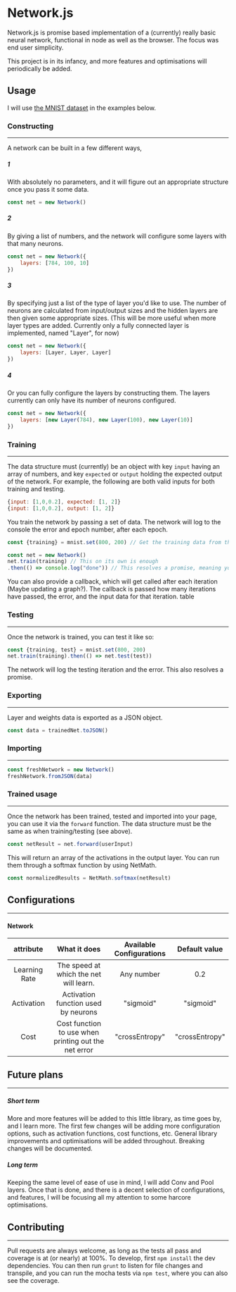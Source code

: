 # Network.js
Network.js is promise based implementation of a (currently) really basic neural network, functional in node as well as the browser. The focus was end user simplicity. 

This project is in its infancy, and more features and optimisations will periodically be added.

##  Usage

I will use [the MNIST dataset](https://github.com/cazala/mnist) in the examples below.

### Constructing
---
A network can be built in a few different ways, 

##### 1 
With absolutely no parameters, and it will figure out an appropriate structure once you pass it some data.
```javascript
const net = new Network()
```
##### 2
By giving a list of numbers, and the network will configure some layers with that many neurons.
```javascript
const net = new Network({
    layers: [784, 100, 10]
})
```
##### 3
By specifying just a list of the type of layer you'd like to use. The number of neurons are calculated from input/output sizes and the hidden layers are then given some appropriate sizes.
(This will be more useful when more layer types are added. Currently only a fully connected layer is implemented, named "Layer", for now)
```javascript
const net = new Network({
    layers: [Layer, Layer, Layer]
})
```
##### 4
Or you can fully configure the layers by constructing them. The layers currently can only have its number of neurons configured.
```javascript
const net = new Network({
    layers: [new Layer(784), new Layer(100), new Layer(10)]
})
```

### Training
----


The data structure must (currently) be an object with key ```input``` having an array of numbers, and key ```expected``` or ```output``` holding the expected output of the network. For example, the following are both valid inputs for both training and testing.
```javascript
{input: [1,0,0.2], expected: [1, 2]}
{input: [1,0,0.2], output: [1, 2]}
```
You train the network by passing a set of data. The network will log to the console the error and epoch number, after each epoch.
```javascript
const {training} = mnist.set(800, 200) // Get the training data from the mnist library, liked above

const net = new Network()
net.train(training) // This on its own is enough
.then(() => console.log("done")) // This resolves a promise, meaning you can add further code here (eg testing)
```
You can also provide a callback, which will get called after each iteration (Maybe updating a graph?). The callback is passed how many iterations have passed, the error, and the input data for that iteration. 
table

### Testing
---
Once the network is trained, you can test it like so:
```javascript
const {training, test} = mnist.set(800, 200)
net.train(training).then(() => net.test(test))
```
The network will log the testing iteration and the error. This also resolves a promise.

### Exporting
---
Layer and weights data is exported as a JSON object.
```javascript
const data = trainedNet.toJSON()
```

### Importing
---
```javascript
const freshNetwork = new Network()
freshNetwork.fromJSON(data)
```

### Trained usage
---
Once the network has been trained, tested and imported into your page, you can use it via the ```forward``` function.
The data structure must be the same as when training/testing (see above).
```javascript
const netResult = net.forward(userInput)
```
This will return an array of the activations in the output layer.
You can run them through a softmax function by using NetMath.
```javascript
const normalizedResults = NetMath.softmax(netResult)
```

## Configurations
---
#### Network
|  attribute | What it does | Available Configurations | Default value |
|:-------------:| :-----:| :-----:| :---: |
| Learning Rate | The speed at which the net will learn. | Any number | 0.2 |
| Activation | Activation function used by neurons | "sigmoid" | "sigmoid" |
| Cost | Cost function to use when printing out the net error | "crossEntropy" | "crossEntropy" |
## Future plans
---
##### Short term
More and more features will be added to this little library, as time goes by, and I learn more. The first few changes will be adding more configuration options, such as activation functions, cost functions, etc. General library improvements and optimisations will be added throughout. Breaking changes will be documented.
##### Long term
Keeping the same level of ease of use in mind, I will add Conv and Pool layers.
Once that is done, and there is a decent selection of configurations, and features, I will be focusing all my attention to some harcore optimisations.

## Contributing
---
Pull requests are always welcome, as long as the tests all pass and coverage is at (or nearly) at 100%.
To develop, first ```npm install``` the dev dependencies. You can then run ```grunt``` to listen for file changes and transpile, and you can run the mocha tests via ```npm test```, where you can also see the coverage.


